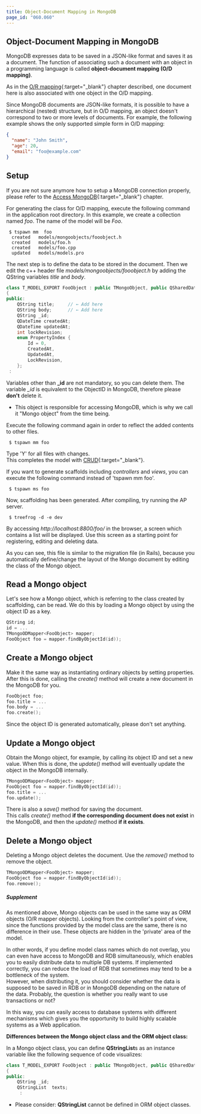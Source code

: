 ```yaml
---
title: Object-Document Mapping in MongoDB
page_id: "060.060"
---
```


## Object-Document Mapping in MongoDB

MongoDB expresses data to be saved in a JSON-like format and saves it as a document. The function of associating such a document with an object in a programming language is called **object-document mapping (O/D mapping)**.

As in the [O/R mapping](/user-guide/en/model/or-mapping.html){:target="_blank"} chapter described, one document here is also associated with one object in the O/D mapping.

Since MongoDB documents are JSON-like formats, it is possible to have a hierarchical (nested) structure, but in O/D mapping, an object doesn't correspond to two or more levels of documents. For example, the following example shows the only supported simple form in O/D mapping:

```json
{
  "name": "John Smith",
  "age": 20,
  "email": "foo@example.com"
}
```

## Setup

If you are not sure anymore how to setup a MongoDB connection properly, please refer to the [Access MongoDB](/user-guide/en/model/access-mongodb.html){:target="_blank"} chapter.

For generating the class for O/D mapping, execute the following command in the application root directory. In this example, we create a collection named *foo*. The name of the model will be *Foo*.

```
 $ tspawn mm  foo
  created   models/mongoobjects/fooobject.h
  created   models/foo.h
  created   models/foo.cpp
  updated   models/models.pro
```

The next step is to define the data to be stored in the document. Then we edit the c++ header file *models/mongoobjects/fooobject.h* by adding the QString variables *title* and *body*.

```c++
class T_MODEL_EXPORT FooObject : public TMongoObject, public QSharedData
{
public:
    QString title;     // ← Add here
    QString body;      // ← Add here
    QString _id;
    QDateTime createdAt;
    QDateTime updatedAt;
    int lockRevision;
    enum PropertyIndex {
        Id = 0,
        CreatedAt,
        UpdatedAt,
        LockRevision,
    };
 :
```

Variables other than  **_id** are not mandatory, so you can delete them. The variable *_id* is equivalent to the ObjectID in MongoDB, therefore please **don't** delete it.

- This object is responsible for accessing MongoDB, which is why we call it "Mongo object" from the time being.

Execute the following command again in order to reflect the added contents to other files.

```
 $ tspawn mm foo
```

Type 'Y' for all files with changes.<br>
This completes the model with [CRUD](https://en.wikipedia.org/wiki/Create,_read,_update_and_delete){:target="_blank"}.

If you want to generate scaffolds including *controllers* and *views*, you can execute the following command instead of 'tspawn mm foo'.

```
 $ tspawn ms foo
```

Now, scaffolding has been generated. After compiling, try running the AP server.

```
 $ treefrog -d -e dev
```

By accessing *http://localhost:8800/foo/* in the browser, a screen which contains a list will be displayed. Use this screen as a starting point for registering, editing and deleting data.

As you can see, this file is similar to the migration file (in Rails), because you automatically define/change the layout of the Mongo document by editing the class of the Mongo object.

## Read a Mongo object

Let's see how a Mongo object, which is referring to the class created by scaffolding, can be read. We do this by loading a Mongo object by using the object ID as a key.

```c++
QString id;
id = ...
TMongoODMapper<FooObject> mapper;
FooObject foo = mapper.findByObjectId(id));
```

## Create a Mongo object

Make it the same way as instantiating ordinary objects by setting properties. After this is done, calling the *create()* method will create a new document in the MongoDB for you.

```c++
FooObject foo;
foo.title = ...
foo.body = ...
foo.create();
```

Since the object ID is generated automatically, please don't set anything.

## Update a Mongo object

Obtain the Mongo object, for example, by calling its object ID and set a new value. When this is done, the *update()* method will eventually update the object in the MongoDB internally.

```c++
TMongoODMapper<FooObject> mapper;
FooObject foo = mapper.findByObjectId(id));
foo.title = ...
foo.update();
```

There is also a *save()* method for saving the document.<br>
This calls *create()* method **if the corresponding document does not exist** in the MongoDB, and then the *update()* method **if it exists**.

## Delete a Mongo object

Deleting a Mongo object deletes the document. Use the *remove()* method to remove the object.

```c++
TMongoODMapper<FooObject> mapper;
FooObject foo = mapper.findByObjectId(id));
foo.remove();
```

##### Supplement

As mentioned above, Mongo objects can be used in the same way as ORM objects (O/R mapper objects). Looking from the controller's point of view, since the functions provided by the model class are the same, there is no difference in their use. These objects are hidden in the 'private' area of the model.

In other words, if you define model class names which do not overlap, you can even have access to MongoDB and RDB simultaneously, which enables you to easily distribute data to multiple DB systems. If implemented correctly, you can reduce the load of RDB that sometimes may tend to be a bottleneck of the system.<br>
However, when distributing it, you should consider whether the data is supposed to be saved in RDB or in MongoDB depending on the nature of the data. Probably, the question is whether you really want to use transactions or not?

In this way, you can easily access to database systems with different mechanisms which gives you the opportunity to build highly scalable systems as a Web application.

**Differences between the Mongo object class and the ORM object class:**

In a Mongo object class, you can define **QStringList**s as an instance variable like the following sequence of code visualizes:

```c++
class T_MODEL_EXPORT FooObject : public TMongoObject, public QSharedData
{
public:
    QString _id;
    QStringList  texts;
     :
```

* Please consider: **QStringList** cannot be defined in ORM object classes.